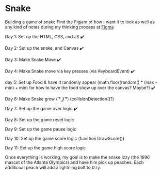 # Snake
Building a game of snake
Find the Figjam of how I want it to look as well as any kind of notes during my thinking process at <a href="https://www.figma.com/file/g2zG4PXhpfXFSK80KLnGu7/Untitled?node-id=0%3A1">Figma</a>

Day 1: Set up the HTML, CSS, and JS ✔️

Day 2: Set up the snake, and Canvas ✔️

Day 3: Make Snake Move ✔️

Day 4: Make Snake move via key presses (via KeyboardEvent) ✔️

day 5: Set up Food & have it randomly appear (math.floor(random() * (max - min) + min) for how to have the food show up over the canvas? Maybe?) ✔️

Day 6: Make Snake grow ( ͡° ͜ʖ ͡°) (collisionDetection()?)

Day 7: Set up the game over logic ✔️

Day 8: Set up the game reset logic

Day 9: Set up the game pause logic

Day 10: Set up the game score logic (function DrawScore())

Day 11: Set up the game high score logic

Once everything is working, my goal is to make the snake Izzy (the 1996 mascot of the Atlanta Olympics) and have him pick up peaches. Each additional peach will add a lightning bolt to Izzy.
